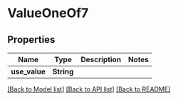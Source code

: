 # ValueOneOf7

## Properties

Name | Type | Description | Notes
------------ | ------------- | ------------- | -------------
**use_value** | **String** |  | 

[[Back to Model list]](../README.md#documentation-for-models) [[Back to API list]](../README.md#documentation-for-api-endpoints) [[Back to README]](../README.md)


